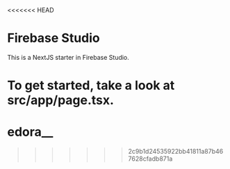 <<<<<<< HEAD
# Firebase Studio

This is a NextJS starter in Firebase Studio.

To get started, take a look at src/app/page.tsx.
=======
# edora__
>>>>>>> 2c9b1d24535922bb41811a87b467628cfadb871a
